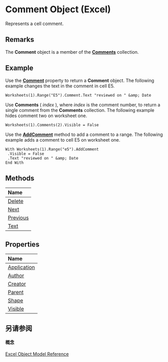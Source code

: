 
# Comment Object (Excel)

Represents a cell comment.


## Remarks

 The **Comment** object is a member of the **[Comments](f43bf021-1e46-10cf-09bf-070fc6a2c81a.md)** collection.


## Example

Use the  **[Comment](94c07e38-f232-3fba-f08c-878d3848ac55.md)** property to return a **Comment** object. The following example changes the text in the comment in cell E5.


```
Worksheets(1).Range("E5").Comment.Text "reviewed on " &amp; Date
```

Use  **Comments** ( _index_ ), where _index_ is the comment number, to return a single comment from the **Comments** collection. The following example hides comment two on worksheet one.




```
Worksheets(1).Comments(2).Visible = False
```

Use the  **[AddComment](89bbacad-4655-bcc1-8010-2ab367cc7b31.md)** method to add a comment to a range. The following example adds a comment to cell E5 on worksheet one.




```
With Worksheets(1).Range("e5").AddComment 
 .Visible = False 
 .Text "reviewed on " &amp; Date 
End With
```


## Methods



|**Name**|
|:-----|
|[Delete](c0289c56-cf93-5c86-b62f-cb33083c2c1d.md)|
|[Next](0331918c-056d-6adc-e232-0aeee3d9c57b.md)|
|[Previous](b7854b0f-0e88-6749-2e62-6d45add8b945.md)|
|[Text](6a79c275-ba8e-799a-2e53-96347b1783a4.md)|

## Properties



|**Name**|
|:-----|
|[Application](a5cf6bf0-73e6-d925-d905-1a6388ef8c6d.md)|
|[Author](ac964a80-1646-41a0-8b3a-941c800395e7.md)|
|[Creator](c0765a60-a99b-ea10-b708-549222dc4e95.md)|
|[Parent](c533a5f3-06ea-5af8-c46a-20cb6661384f.md)|
|[Shape](f3e5f713-69b3-9cd8-81fa-9c677ed26869.md)|
|[Visible](0ec953be-0323-68cb-f2bc-2c7eaba2d9c1.md)|

## 另请参阅


#### 概念


[Excel Object Model Reference](11ea8598-8a20-92d5-f98b-0da04263bf2c.md)